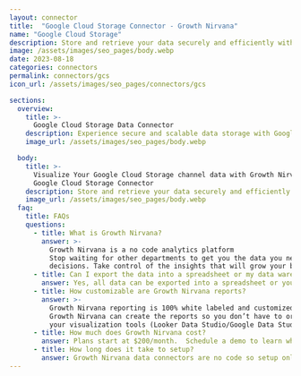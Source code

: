 ```yaml
---
layout: connector
title:  "Google Cloud Storage Connector - Growth Nirvana"
name: "Google Cloud Storage"
description: Store and retrieve your data securely and efficiently with Google Cloud Storage. Enjoy scalable and cost-effective storage solutions for your files, objects, and backups.
image: /assets/images/seo_pages/body.webp
date: 2023-08-18
categories: connectors
permalink: connectors/gcs
icon_url: /assets/images/seo_pages/connectors/gcs

sections:
  overview:
    title: >-
      Google Cloud Storage Data Connector
    description: Experience secure and scalable data storage with Google Cloud Storage. Store and retrieve your data easily, ensuring data integrity and durability. Benefit from high-performance storage solutions and simplified management of your files and objects.
    image_url: /assets/images/seo_pages/body.webp

  body:
    title: >-
      Visualize Your Google Cloud Storage channel data with Growth Nirvana's
      Google Cloud Storage Connector
    description: Store and retrieve your data securely and efficiently with Google Cloud Storage. Enjoy scalable and cost-effective storage solutions for your files, objects, and backups.
    image_url: /assets/images/seo_pages/body.webp
  faq:
    title: FAQs
    questions:
      - title: What is Growth Nirvana?
        answer: >-
          Growth Nirvana is a no code analytics platform 
          Stop waiting for other departments to get you the data you need to make critical business 
          decisions. Take control of the insights that will grow your business.
      - title: Can I export the data into a spreadsheet or my data warehouse?
        answer: Yes, all data can be exported into a spreadsheet or your data warehouse (Google BigQuery, AWS, Snowflake, Azure, etc)
      - title: How customizable are Growth Nirvana reports?
        answer: >-
          Growth Nirvana reporting is 100% white labeled and customized to your specifications.
          Growth Nirvana can create the reports so you don’t have to or you can connect
          your visualization tools (Looker Data Studio/Google Data Studio, Tableau, PowerBI, etc) to Growth Nirvana.
      - title: How much does Growth Nirvana cost?
        answer: Plans start at $200/month.  Schedule a demo to learn what plan is best for you.
      - title: How long does it take to setup?
        answer: Growth Nirvana data connectors are no code so setup only requires a few clicks.
---
```

